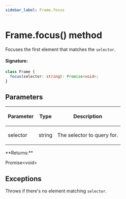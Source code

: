 ```yaml
---
sidebar_label: Frame.focus
---
```


# Frame.focus() method

Focuses the first element that matches the `selector`.

#### Signature:

```typescript
class Frame {
  focus(selector: string): Promise<void>;
}
```

## Parameters

<table><thead><tr><th>

Parameter

</th><th>

Type

</th><th>

Description

</th></tr></thead>
<tbody><tr><td>

selector

</td><td>

string

</td><td>

The selector to query for.

</td></tr>
</tbody></table>
**Returns:**

Promise&lt;void&gt;

## Exceptions

Throws if there's no element matching `selector`.
